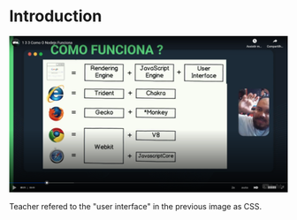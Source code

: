 # Introduction

![Engines](images/engines.png)

Teacher refered to the "user interface" in the previous image as CSS.